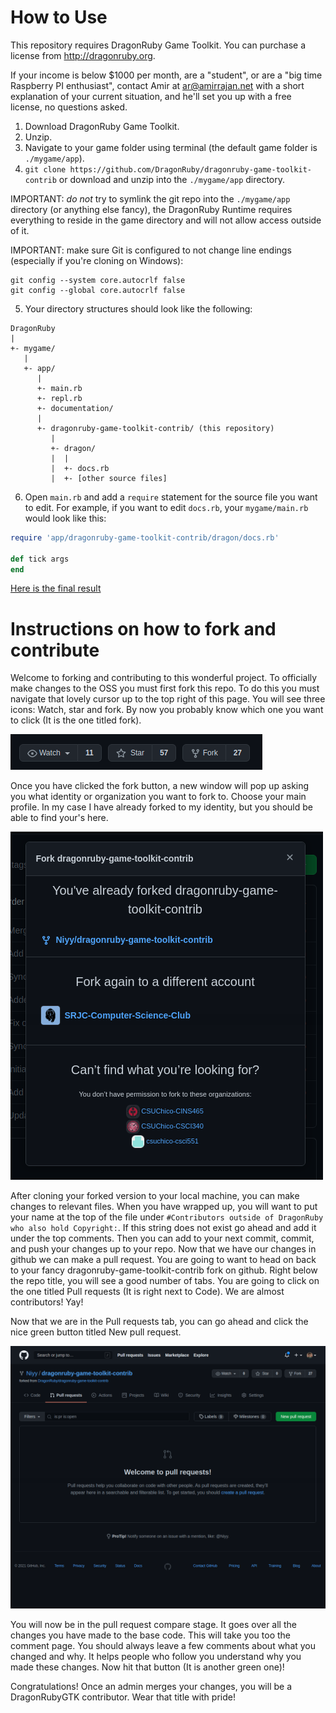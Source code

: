 # How to Use

This repository requires DragonRuby Game Toolkit. You can purchase a license from http://dragonruby.org.

If your income is below $1000 per month, are a "student", or are a "big time Raspberry PI enthusiast", contact Amir at ar@amirrajan.net with a short explanation of your current situation, and he'll set you up with a free license, no questions asked.

1. Download DragonRuby Game Toolkit.
2. Unzip.
3. Navigate to your game folder using terminal (the default game folder is `./mygame/app`).
4. `git clone https://github.com/DragonRuby/dragonruby-game-toolkit-contrib` or download and unzip into the `./mygame/app` directory. 

IMPORTANT: _do not_ try to symlink the git repo into the `./mygame/app` directory (or anything else fancy), the DragonRuby Runtime requires everything to reside in the game directory and will not allow access outside of it.

IMPORTANT: make sure Git is configured to not change line endings (especially if you're cloning on Windows):

```
git config --system core.autocrlf false
git config --global core.autocrlf false
```

5. Your directory structures should look  like the following:

```
DragonRuby
|
+- mygame/
   |
   +- app/
      |
      +- main.rb
      +- repl.rb
      +- documentation/
      |
      +- dragonruby-game-toolkit-contrib/ (this repository)
         |
         +- dragon/
         |  |
         |  +- docs.rb
         |  +- [other source files]
```

6. Open `main.rb` and add a `require` statement for the source file you want to edit. For example, if you want to edit `docs.rb`, your `mygame/main.rb` would look like this:

```ruby
require 'app/dragonruby-game-toolkit-contrib/dragon/docs.rb'

def tick args
end
```

[Here is the final result](final-result.mp4)

# Instructions on how to fork and contribute

Welcome to forking and contributing to this wonderful project. To officially make changes to the OSS you must first fork this repo. To do this you must navigate that lovely cursor up to the top right of this page. You will see three icons: Watch, star and fork. By now you probably know which one you want to click (It is the one titled fork).
 
![](readme_resources/fork_button.png)
 
Once you have clicked the fork button, a new window will pop up asking you what identity or organization you want to fork to. Choose your main profile. In my case I have already forked to my identity, but you should be able to find your's here.
 
![](readme_resources/where_to_fork.png)
 
After cloning your forked version to your local machine, you can make changes to relevant files. When you have wrapped up, you will want to put your name at the top of the file under `#Contributors outside of DragonRuby who also hold Copyright:`. If this string does not exist go ahead and add it under the top comments. Then you can add to your next commit, commit, and push your changes up to your repo. Now that we have our changes in github we can make a pull request. You are going to want to head on back to your fancy dragonruby-game-toolkit-contrib fork on github. Right below the repo title, you will see a good number of tabs. You are going to click on the one titled Pull requests (It is right next to Code). We are almost contributors! Yay!
 
Now that we are in the Pull requests tab, you can go ahead and click the nice green button titled New pull request.

![](readme_resources/pull_request_page.png)
 
You will now be in the pull request compare stage. It goes over all the changes you have made to the base code. This will take you too the comment page. You should always leave a few comments about what you changed and why. It helps people who follow you understand why you made these changes. Now hit that button (It is another green one)!
 
Congratulations! Once an admin merges your changes, you will be a DragonRubyGTK contributor. Wear that title with pride!